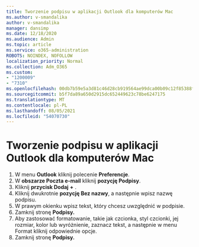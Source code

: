 ```yaml
---
title: Tworzenie podpisu w aplikacji Outlook dla komputerów Mac
ms.author: v-smandalika
author: v-smandalika
manager: dansimp
ms.date: 12/18/2020
ms.audience: Admin
ms.topic: article
ms.service: o365-administration
ROBOTS: NOINDEX, NOFOLLOW
localization_priority: Normal
ms.collection: Adm_O365
ms.custom:
- "1200009"
- "7310"
ms.openlocfilehash: 00db7b59e5a3d81c46d28cb919564ae99dca00b09c12f85388f5c419647dad01
ms.sourcegitcommit: b5f7da89a650d2915dc652449623c78be6247175
ms.translationtype: MT
ms.contentlocale: pl-PL
ms.lasthandoff: 08/05/2021
ms.locfileid: "54070730"
---
```

# <a name="create-a-signature-in-outlook-for-mac"></a>Tworzenie podpisu w aplikacji Outlook dla komputerów Mac

1.  W menu **Outlook** kliknij polecenie **Preferencje**.
2.  W **obszarze Poczta e-mail** kliknij **pozycję Podpisy**.
3.  Kliknij **przycisk Dodaj** **+** .
4.  Kliknij dwukrotnie **pozycję Bez nazwy**, a następnie wpisz nazwę podpisu.
5.  W prawym okienku wpisz tekst, który chcesz uwzględnić w podpisie.
6.  Zamknij stronę **Podpisy.**
7.  Aby zastosować formatowanie, takie jak czcionka, styl czcionki, jej rozmiar, kolor lub wyróżnienie, zaznacz tekst, a następnie w menu Format kliknij odpowiednie opcje.
8.  Zamknij stronę **Podpisy.**
